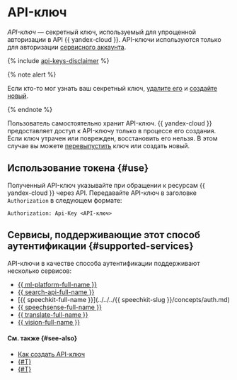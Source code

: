 # API-ключ

_API-ключ_ — секретный ключ, используемый для упрощенной авторизации в API {{ yandex-cloud }}. API-ключи используются только для авторизации [сервисного аккаунта](../users/service-accounts.md).

{% include [api-keys-disclaimer](../../../_includes/iam/api-keys-disclaimer.md) %}

{% note alert %}

Если кто-то мог узнать ваш секретный ключ, [удалите его](../../operations/api-key/delete.md) и [создайте новый](../../operations/api-key/create.md).

{% endnote %}

Пользователь самостоятельно хранит API-ключ. {{ yandex-cloud }} предоставляет доступ к API-ключу только в процессе его создания. Если ключ утрачен или поврежден, восстановить его нельзя. В этом случае вы можете [перевыпустить](../../operations/compromised-credentials.md#api-key-reissue) ключ или создать новый.

## Использование токена {#use}

Полученный API-ключ указывайте при обращении к ресурсам {{ yandex-cloud }} через API. Передавайте API-ключ в заголовке `Authorization` в следующем формате:

```
Authorization: Api-Key <API-ключ>
```


## Сервисы, поддерживающие этот способ аутентификации {#supported-services}

API-ключи в качестве способа аутентификации поддерживают несколько сервисов:

* [{{ ml-platform-full-name }}](../../../datasphere/api-ref/authentication.md)
* [{{ search-api-full-name }}](../../../search-api/operations/auth.md)
* [{{ speechkit-full-name }}](../../../{{ speechkit-slug }}/concepts/auth.md)
* [{{ speechsense-full-name }}](../../../speechsense/api-ref/authentication.md)
* [{{ translate-full-name }}](../../../translate/api-ref/authentication.md)
* [{{ vision-full-name }}](../../../vision/api-ref/authentication.md)


#### См. также {#see-also}

* [Как создать API-ключ](../../operations/api-key/create.md)
* [{#T}](iam-token.md)
* [{#T}](./index.md)